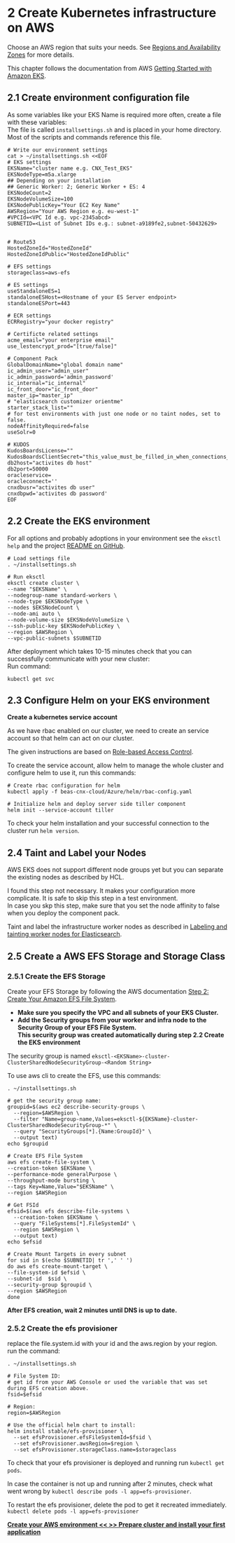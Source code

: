 # 2 Create Kubernetes infrastructure on AWS

Choose an AWS region that suits your needs. See [Regions and Availability Zones](https://docs.aws.amazon.com/en_us/AWSEC2/latest/UserGuide/using-regions-availability-zones.html) for more details.  

This chapter follows the documentation from AWS [Getting Started with Amazon EKS](https://docs.aws.amazon.com/eks/latest/userguide/getting-started.html).

## 2.1 Create environment configuration file

As some variables like your EKS Name is required more often, create a file with these variables:  
The file is called `installsettings.sh` and is placed in your home directory.  
Most of the scripts and commands reference this file.


```
# Write our environment settings
cat > ~/installsettings.sh <<EOF
# EKS settings
EKSName="cluster name e.g. CNX_Test_EKS" 
EKSNodeType=m5a.xlarge
## Depending on your installation
## Generic Worker: 2; Generic Worker + ES: 4
EKSNodeCount=2
EKSNodeVolumeSize=100
EKSNodePublicKey="Your EC2 Key Name"
AWSRegion="Your AWS Region e.g. eu-west-1"
#VPCId=<VPC Id e.g. vpc-2345abcd>
SUBNETID=<List of Subnet IDs e.g.: subnet-a9189fe2,subnet-50432629>


# Route53
HostedZoneId="HostedZoneId"
HostedZoneIdPublic="HostedZoneIdPublic"

# EFS settings
storageclass=aws-efs

# ES settings
useStandaloneES=1
standaloneESHost=<Hostname of your ES Server endpoint>
standaloneESPort=443

# ECR settings
ECRRegistry="your docker registry"

# Certificte related settings
acme_email="your enterprise email"
use_lestencrypt_prod="[true/false]"

# Component Pack
GlobalDomainName="global domain name"
ic_admin_user="admin_user"
ic_admin_password='admin_password'
ic_internal="ic_internal"
ic_front_door="ic_front_door"
master_ip="master_ip"
# "elasticsearch customizer orientme"
starter_stack_list=""
# for test environments with just one node or no taint nodes, set to false.
nodeAffinityRequired=false
useSolr=0

# KUDOS
KudosBoardsLicense=""
KudosBoardsClientSecret="this_value_must_be_filled_in_when_connections_is_up_and_running"
db2host="activites db host"
db2port=50000
oracleservice=
oracleconnect=''
cnxdbusr="activites db user"
cnxdbpwd='activites db password'
EOF

```

## 2.2 Create the EKS environment

For all options and probably adoptions in your environment see the `eksctl help` and the project [README on GitHub](https://github.com/weaveworks/eksctl/blob/master/README.md).

```
# Load settings file
. ~/installsettings.sh

# Run eksctl
eksctl create cluster \
--name "$EKSName" \
--nodegroup-name standard-workers \
--node-type $EKSNodeType \
--nodes $EKSNodeCount \
--node-ami auto \
--node-volume-size $EKSNodeVolumeSize \
--ssh-public-key $EKSNodePublicKey \
--region $AWSRegion \
--vpc-public-subnets $SUBNETID

```

After deployment which takes 10-15 minutes check that you can successfully communicate with your new cluster:  
Run command:

```
kubectl get svc

```

## 2.3 Configure Helm on your EKS environment
 
**Create a kubernetes service account**

As we have rbac enabled on our cluster, we need to create an service account so that helm can act on our cluster.

The given instructions are based on [Role-based Access Control](https://helm.sh/docs/topics/rbac/).

To create the service account, allow helm to manage the whole cluster and configure helm to use it, run this commands:

```
# Create rbac configuration for helm
kubectl apply -f beas-cnx-cloud/Azure/helm/rbac-config.yaml

# Initialize helm and deploy server side tiller component
helm init --service-account tiller

```

To check your helm installation and your successful connection to the cluster run `helm version`.

## 2.4 Taint and Label your Nodes

AWS EKS does not support different node groups yet but you can separate the existing nodes as described by HCL.

I found this step not necessary. It makes your configuration more complicate. It is safe to skip this step in a test environment.  
In case you skp this step, make sure that you set the node affinity to false when you deploy the component pack.

Taint and label the infrastructure worker nodes as described in [Labeling and tainting worker nodes for Elasticsearch](https://help.hcltechsw.com/connections/v65/admin/install/cp_prereqs_label_es_workers.html).


## 2.5 Create a AWS EFS Storage and Storage Class

### 2.5.1 Create the EFS Storage

Create your EFS Storage by following the AWS documentation [Step 2: Create Your Amazon EFS File System](https://docs.aws.amazon.com/efs/latest/ug/gs-step-two-create-efs-resources.html).

* **Make sure you specify the VPC and all subnets of your EKS Cluster.**  
* **Add the Security groups from your worker and infra node to the Security Group of your EFS File System.**  
  **This security group was created automatically during step 2.2 Create the EKS environment**

The security group is named `eksctl-<EKSName>-cluster-ClusterSharedNodeSecurityGroup-<Random String>`

To use aws cli to create the EFS, use this commands:

```
. ~/installsettings.sh

# get the security group name: 
groupid=$(aws ec2 describe-security-groups \
  --region=$AWSRegion \
  --filter "Name=group-name,Values=eksctl-${EKSName}-cluster-ClusterSharedNodeSecurityGroup-*" \
  --query "SecurityGroups[*].{Name:GroupId}" \
  --output text)
echo $groupid

# Create EFS File System
aws efs create-file-system \
--creation-token $EKSName \
--performance-mode generalPurpose \
--throughput-mode bursting \
--tags Key=Name,Value="$EKSName" \
--region $AWSRegion

# Get FSId
efsid=$(aws efs describe-file-systems \
  --creation-token $EKSName \
  --query "FileSystems[*].FileSystemId" \
  --region $AWSRegion \
  --output text)
echo $efsid

# Create Mount Targets in every subnet
for sid in $(echo $SUBNETID| tr ',' ' ')
do aws efs create-mount-target \
--file-system-id $efsid \
--subnet-id  $sid \
--security-group $groupid \
--region $AWSRegion
done

```

**After EFS creation, wait 2 minutes until DNS is up to date.**

### 2.5.2 Create the efs provisioner

replace the file.system.id with your id and the aws.region by your region.  
run the command:

```
. ~/installsettings.sh

# File System ID:
# get id from your AWS Console or used the variable that was set during EFS creation above.
fsid=$efsid

# Region:
region=$AWSRegion

# Use the official helm chart to install:
helm install stable/efs-provisioner \
  --set efsProvisioner.efsFileSystemId=$fsid \
  --set efsProvisioner.awsRegion=$region \
  --set efsProvisioner.storageClass.name=$storageclass

```

To check that your efs provisioner is deployed and running run `kubectl get pods`.

In case the container is not up and running after 2 minutes, check what went wrong by `kubectl describe pods -l app=efs-provisioner`.

To restart the efs provisioner, delete the pod to get it recreated immediately. `kubectl delete pods -l app=efs-provisioner`


**[Create your AWS environment << ](chapter1.html) [ >> Prepare cluster and install your first application](chapter3.html)**
